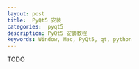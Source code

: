```yaml
---
layout: post
title:  PyQt5 安装
categories:  pyqt5
description: PyQt5 安装教程
keywords: Window, Mac, PyQt5, qt, python
---
```


  TODO